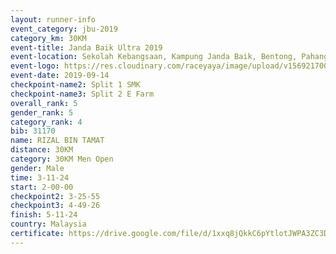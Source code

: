 ```yaml
---
layout: runner-info 
event_category: jbu-2019 
category_km: 30KM 
event-title: Janda Baik Ultra 2019  
event-location: Sekolah Kebangsaan, Kampung Janda Baik, Bentong, Pahang, Malaysia 
event-logo: https://res.cloudinary.com/raceyaya/image/upload/v1569217009/logo/janda-baik_vch1pc.jpg 
event-date: 2019-09-14 
checkpoint-name2: Split 1 SMK 
checkpoint-name3: Split 2 E Farm 
overall_rank: 5
gender_rank: 5
category_rank: 4
bib: 31170
name: RIZAL BIN TAMAT
distance: 30KM
category: 30KM Men Open
gender: Male
time: 3-11-24
start: 2-00-00
checkpoint2: 3-25-55
checkpoint3: 4-49-26
finish: 5-11-24
country: Malaysia
certificate: https://drive.google.com/file/d/1xxq8jQkkC6pYtlotJWPA3ZC3DYt9Yty6/view?usp=sharing
---
```

